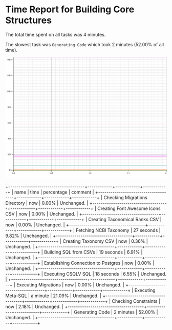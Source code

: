 # Time Report for Building Core Structures

The total time spent on all tasks was 4 minutes.

The slowest task was `Generating Code` which took 2 minutes (52.00% of all time).

![Plot](time_requirements_report.png)

+-------------------------------------+------------+------------+------------+
| name                                | time       | percentage | comment    |
+-------------------------------------+------------+------------+------------+
| Checking Migrations Directory       | now        | 0.00%      | Unchanged. |
+-------------------------------------+------------+------------+------------+
| Creating Font Awesome Icons CSV     | now        | 0.00%      | Unchanged. |
+-------------------------------------+------------+------------+------------+
| Creating Taxonomical Ranks CSV      | now        | 0.00%      | Unchanged. |
+-------------------------------------+------------+------------+------------+
| Fetching NCBI Taxonomy              | 27 seconds | 9.82%      | Unchanged. |
+-------------------------------------+------------+------------+------------+
| Creating Taxonomy CSV               | now        | 0.36%      | Unchanged. |
+-------------------------------------+------------+------------+------------+
| Building SQL from CSVs              | 19 seconds | 6.91%      | Unchanged. |
+-------------------------------------+------------+------------+------------+
| Establishing Connection to Postgres | now        | 0.00%      | Unchanged. |
+-------------------------------------+------------+------------+------------+
| Executing CSQLV SQL                 | 18 seconds | 6.55%      | Unchanged. |
+-------------------------------------+------------+------------+------------+
| Executing Migrations                | now        | 0.00%      | Unchanged. |
+-------------------------------------+------------+------------+------------+
| Executing Meta-SQL                  | a minute   | 21.09%     | Unchanged. |
+-------------------------------------+------------+------------+------------+
| Checking Constraints                | now        | 2.18%      | Unchanged. |
+-------------------------------------+------------+------------+------------+
| Generating Code                     | 2 minutes  | 52.00%     | Unchanged. |
+-------------------------------------+------------+------------+------------+
